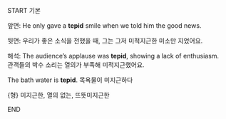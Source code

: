 START
기본

앞면:
He only gave a **tepid** smile when we told him the good news.

뒷면:
우리가 좋은 소식을 전했을 때, 그는 그저 미적지근한 미소만 지었어요.

해석:
The audience’s applause was **tepid**, showing a lack of enthusiasm.  
관객들의 박수 소리는 열의가 부족해 미적지근했어요.

The bath water is **tepid**. 
목욕물이 미지근하다

{형} 미지근한, 열의 없는, 뜨뜻미지근한
<!--ID: 1744283621117-->
END